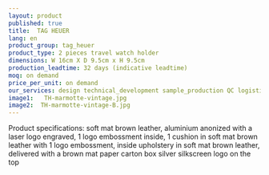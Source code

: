 ```yaml
---
layout: product
published: true
title:  TAG HEUER
lang: en
product_group: tag_heuer
product_type: 2 pieces travel watch holder
dimensions: W 16cm X D 9.5cm x H 9.5cm
production_leadtime: 32 days (indicative leadtime)
moq: on demand
price_per_unit: on demand
our_services: design technical_development sample_production QC logistic shipping
image1:   TH-marmotte-vintage.jpg
image2:  TH-marmotte-vintage-B.jpg
---
```

Product specifications: soft mat brown leather, aluminium anonized with a laser logo engraved, 1 logo embossment inside, 1 cushion in soft mat brown leather with 1 logo embossment, inside upholstery in soft mat brown leather, delivered with a brown mat paper carton box silver silkscreen logo on the top						
